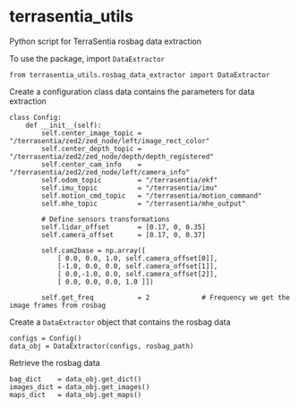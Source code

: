 # terrasentia_utils
Python script for TerraSentia rosbag data extraction

To use the package, import `DataExtractor`
```
from terrasentia_utils.rosbag_data_extractor import DataExtractor
```

Create a configuration class data contains the parameters for data extraction
```
class Config:
    def __init__(self):
        self.center_image_topic = "/terrasentia/zed2/zed_node/left/image_rect_color"
        self.center_depth_topic = "/terrasentia/zed2/zed_node/depth/depth_registered"
        self.center_cam_info    = "/terrasentia/zed2/zed_node/left/camera_info"
        self.odom_topic         = "/terrasentia/ekf"
        self.imu_topic          = "/terrasentia/imu"
        self.motion_cmd_topic   = "/terrasentia/motion_command"
        self.mhe_topic          = "/terrasentia/mhe_output"

        # Define sensors transformations
        self.lidar_offset       = [0.17, 0, 0.35]
        self.camera_offset      = [0.17, 0, 0.37]

        self.cam2base = np.array([
            [ 0.0, 0.0, 1.0, self.camera_offset[0]], 
            [-1.0, 0.0, 0.0, self.camera_offset[1]],
            [ 0.0,-1.0, 0.0, self.camera_offset[2]],
            [ 0.0, 0.0, 0.0, 1.0 ]])

        self.get_freq           = 2             # Frequency we get the image frames from rosbag
```

Create a `DataExtractor` object that contains the rosbag data
```
configs = Config()
data_obj = DataExtractor(configs, rosbag_path)
```

Retrieve the rosbag data
```
bag_dict    = data_obj.get_dict()
images_dict = data_obj.get_images()
maps_dict   = data_obj.get_maps()
```
